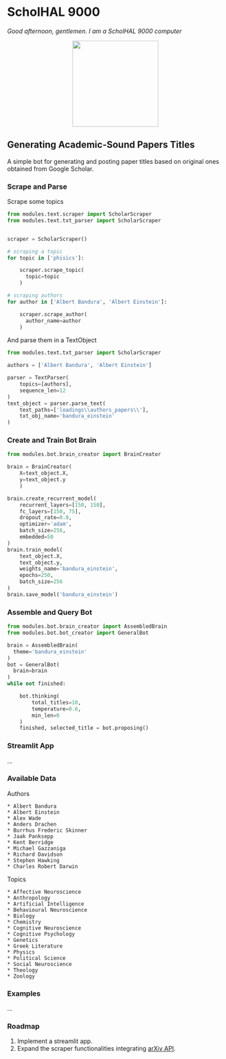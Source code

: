 # ScholHAL 9000
*Good afternoon, gentlemen. I am a ScholHAL 9000 computer*

<p align="center">
  <img width="200" height="200" src="https://upload.wikimedia.org/wikipedia/commons/thumb/f/f6/HAL9000.svg/1024px-HAL9000.svg.png">
</p>

## Generating Academic-Sound Papers Titles 

A simple bot for generating and posting paper titles based on original ones obtained from Google Scholar.

### Scrape and Parse
Scrape some topics 
```python
from modules.text.scraper import ScholarScraper
from modules.text.txt_parser import ScholarScraper


scraper = ScholarScraper()

# scraping a topic
for topic in ['phisics']:

    scraper.scrape_topic(
      topic=topic
    )

# scraping authors
for author in ['Albert Bandura', 'Albert Einstein']:

    scraper.scrape_author(
      author_name=author
    )
```
And parse them in a TextObject
```python
from modules.text.txt_parser import ScholarScraper

authors = ['Albert Bandura', 'Albert Einstein']

parser = TextParser(
    topics=[authors],
    sequence_len=12
)
text_object = parser.parse_text(
    text_paths=['loadings\\authors_papers\\'],
    txt_obj_name='bandura_einstein'
)
```
### Create and Train Bot Brain
```python
from modules.bot.brain_creator import BrainCreator

brain = BrainCreator(
    X=text_object.X,
    y=text_object.y
    )

brain.create_recurrent_model(
    recurrent_layers=[150, 150],
    fc_layers=[150, 75],
    dropout_rate=0.0,
    optimizer='adam',
    batch_size=256,
    embedded=50
)
brain.train_model(
    text_object.X,
    text_object.y,
    weights_name='bandura_einstein',
    epochs=250,
    batch_size=256
)
brain.save_model('bandura_einstein')
```
### Assemble and Query Bot
```python
from modules.bot.brain_creator import AssembledBrain
from modules.bot.bot_creator import GeneralBot

brain = AssembledBrain(
  theme='bandura_einstein'
)
bot = GeneralBot(
  brain=brain
)
while not finished:

    bot.thinking(
        total_titles=10,
        temperature=0.6,
        min_len=0
    )
    finished, selected_title = bot.proposing()
```

### Streamlit App
...

### Available Data
Authors
```
* Albert Bandura
* Albert Einstein
* Alex Wade
* Anders Drachen
* Burrhus Frederic Skinner
* Jaak Panksepp
* Kent Berridge
* Michael Gazzaniga
* Richard Davidson
* Stephen Hawking
* Charles Robert Darwin
```
Topics
```
* Affective Neuroscience
* Anthropology
* Artificial Intelligence
* Behavioural Neuroscience
* Biology
* Chemistry
* Cognitive Neuroscience
* Cognitive Psychology
* Genetics
* Greek Literature
* Physics
* Political Science
* Social Neuroscience
* Theology
* Zoology
```

### Examples
...

### Roadmap
1. Implement a streamlit app.
3. Expand the scraper functionalities integrating [arXiv API](https://arxiv.org/help/api/user-manual).
